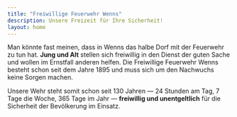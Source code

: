 ```yaml
---
title: "Freiwillige Feuerwehr Wenns"
description: Unsere Freizeit für Ihre Sicherheit!
layout: home
---
```


Man könnte fast meinen, dass in Wenns das halbe Dorf mit der Feuerwehr zu tun
hat. **Jung und Alt** stellen sich freiwillig in den Dienst der guten Sache und
wollen im Ernstfall anderen helfen. Die Freiwillige Feuerwehr Wenns besteht
schon seit dem Jahre 1895 und muss sich um den Nachwuchs keine Sorgen machen.

Unsere Wehr steht somit schon seit 130 Jahren — 24 Stunden am Tag, 7 Tage die
Woche, 365 Tage im Jahr — **freiwillig und unentgeltlich** für die Sicherheit der
Bevölkerung im Einsatz.
